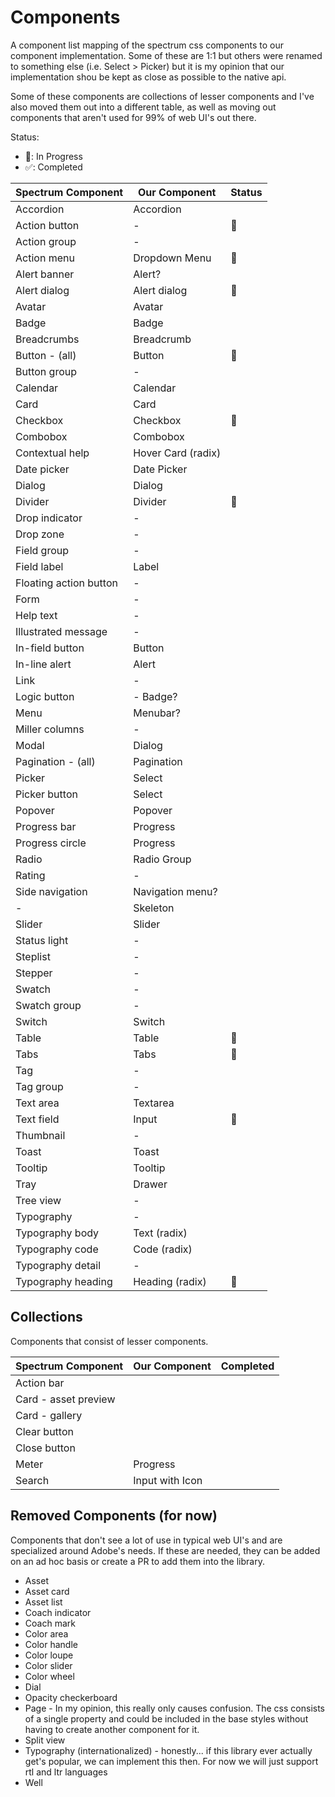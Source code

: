 # Components

A component list mapping of the spectrum css components to our component implementation. Some of these are 1:1 but others were renamed to something else (i.e. Select > Picker) but it is my opinion that our implementation shou be kept as close as possible to the native api.

Some of these components are collections of lesser components and I've also moved them out into a different table, as well as moving out components that aren't used for 99% of web UI's out there.

Status:

-   🚧: In Progress
-   ✅: Completed

| Spectrum Component     | Our Component      | Status |
| ---------------------- | ------------------ | ------ |
| Accordion              | Accordion          |        |
| Action button          | -                  | 🚧     |
| Action group           | -                  |        |
| Action menu            | Dropdown Menu      | 🚧     |
| Alert banner           | Alert?             |        |
| Alert dialog           | Alert dialog       | 🚧     |
| Avatar                 | Avatar             |        |
| Badge                  | Badge              |        |
| Breadcrumbs            | Breadcrumb         |        |
| Button - (all)         | Button             | 🚧     |
| Button group           | -                  |        |
| Calendar               | Calendar           |        |
| Card                   | Card               |        |
| Checkbox               | Checkbox           | 🚧     |
| Combobox               | Combobox           |        |
| Contextual help        | Hover Card (radix) |        |
| Date picker            | Date Picker        |        |
| Dialog                 | Dialog             |        |
| Divider                | Divider            | 🚧     |
| Drop indicator         | -                  |        |
| Drop zone              | -                  |        |
| Field group            | -                  |        |
| Field label            | Label              |        |
| Floating action button | -                  |        |
| Form                   | -                  |        |
| Help text              | -                  |        |
| Illustrated message    | -                  |        |
| In-field button        | Button             |        |
| In-line alert          | Alert              |        |
| Link                   | -                  |        |
| Logic button           | - Badge?           |        |
| Menu                   | Menubar?           |        |
| Miller columns         | -                  |        |
| Modal                  | Dialog             |        |
| Pagination - (all)     | Pagination         |        |
| Picker                 | Select             |        |
| Picker button          | Select             |        |
| Popover                | Popover            |        |
| Progress bar           | Progress           |        |
| Progress circle        | Progress           |        |
| Radio                  | Radio Group        |        |
| Rating                 | -                  |        |
| Side navigation        | Navigation menu?   |        |
| -                      | Skeleton           |        |
| Slider                 | Slider             |        |
| Status light           | -                  |        |
| Steplist               | -                  |        |
| Stepper                | -                  |        |
| Swatch                 | -                  |        |
| Swatch group           | -                  |        |
| Switch                 | Switch             |        |
| Table                  | Table              | 🚧     |
| Tabs                   | Tabs               | 🚧     |
| Tag                    | -                  |        |
| Tag group              | -                  |        |
| Text area              | Textarea           |        |
| Text field             | Input              | 🚧     |
| Thumbnail              | -                  |        |
| Toast                  | Toast              |        |
| Tooltip                | Tooltip            |        |
| Tray                   | Drawer             |        |
| Tree view              | -                  |        |
| Typography             | -                  |        |
| Typography body        | Text (radix)       |        |
| Typography code        | Code (radix)       |        |
| Typography detail      | -                  |        |
| Typography heading     | Heading (radix)    | 🚧     |

## Collections

Components that consist of lesser components.

| Spectrum Component   | Our Component   | Completed |
| -------------------- | --------------- | --------- |
| Action bar           |                 |           |
| Card - asset preview |                 |           |
| Card - gallery       |                 |           |
| Clear button         |                 |           |
| Close button         |                 |           |
| Meter                | Progress        |           |
| Search               | Input with Icon |           |

## Removed Components (for now)

Components that don't see a lot of use in typical web UI's and are specialized around Adobe's needs. If these are needed, they can be added on an ad hoc basis or create a PR to add them into the library.

-   Asset
-   Asset card
-   Asset list
-   Coach indicator
-   Coach mark
-   Color area
-   Color handle
-   Color loupe
-   Color slider
-   Color wheel
-   Dial
-   Opacity checkerboard
-   Page - In my opinion, this really only causes confusion. The css consists of a single property and could be included in the base styles without having to create another component for it.
-   Split view
-   Typography (internationalized) - honestly... if this library ever actually get's popular, we can implement this then. For now we will just support rtl and ltr languages
-   Well
